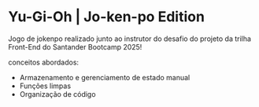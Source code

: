 # Yu-Gi-Oh | Jo-ken-po Edition

Jogo de jokenpo realizado junto ao instrutor do desafio do projeto da trilha Front-End do Santander Bootcamp 2025!

conceitos abordados:

- Armazenamento e gerenciamento de estado manual
- Funções limpas
- Organização de código
